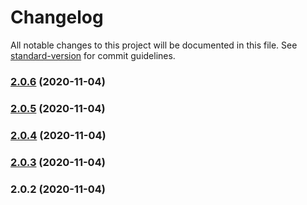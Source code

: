 # Changelog

All notable changes to this project will be documented in this file. See [standard-version](https://github.com/conventional-changelog/standard-version) for commit guidelines.

### [2.0.6](https://github.com/ZooTopiaGG/blogs-nuxt/compare/v2.0.5...v2.0.6) (2020-11-04)

### [2.0.5](https://github.com/ZooTopiaGG/blogs-nuxt/compare/v2.0.4...v2.0.5) (2020-11-04)

### [2.0.4](https://github.com/ZooTopiaGG/blogs-nuxt/compare/v2.0.3...v2.0.4) (2020-11-04)

### [2.0.3](https://github.com/ZooTopiaGG/blogs-nuxt/compare/v2.0.2...v2.0.3) (2020-11-04)

### 2.0.2 (2020-11-04)
